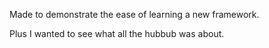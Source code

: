 Made to demonstrate the ease of learning a new framework. 

Plus I wanted to see what all the hubbub was about.

